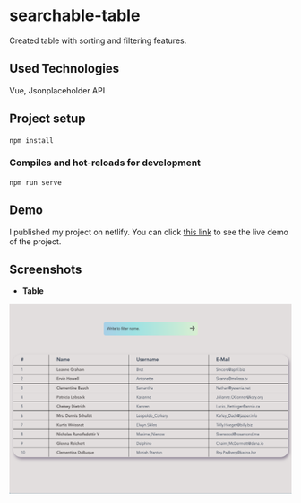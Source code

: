 # searchable-table

Created table with sorting and filtering features.

## Used Technologies

Vue, Jsonplaceholder API

## Project setup

```
npm install
```

### Compiles and hot-reloads for development

```
npm run serve
```

## Demo

I published my project on netlify. You can click [this link](https://vue-sortable-table.netlify.app/)
to see the live demo of the project.

## Screenshots

-  **Table**

![App Screenshot](https://github.com/ramazandogna/searchable-table/blob/master/src/assets/screenshots/table.png)
